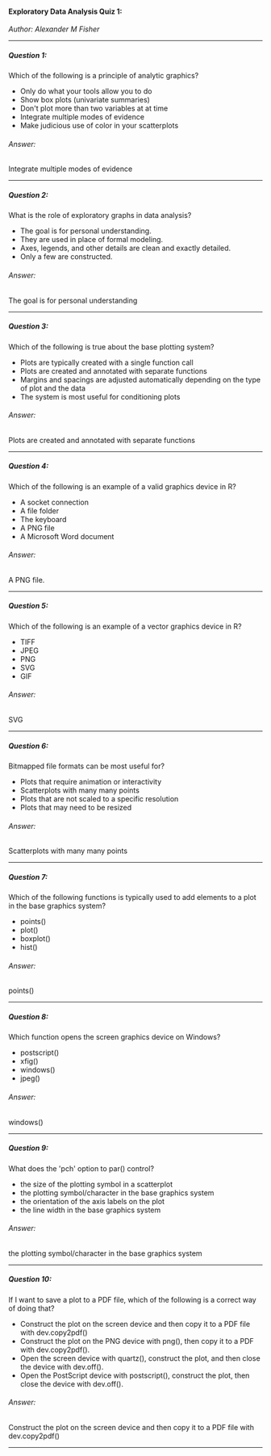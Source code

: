 #### Exploratory Data Analysis Quiz 1:
*Author: Alexander M Fisher*

**********
##### Question 1:

Which of the following is a principle of analytic graphics?

- Only do what your tools allow you to do
- Show box plots (univariate summaries)
- Don't plot more than two variables at at time
- Integrate multiple modes of evidence
- Make judicious use of color in your scatterplots

###### Answer:

Integrate multiple modes of evidence

**********

##### Question 2:

What is the role of exploratory graphs in data analysis?

- The goal is for personal understanding.
- They are used in place of formal modeling.
- Axes, legends, and other details are clean and exactly detailed.
- Only a few are constructed.


###### Answer:

The goal is for personal understanding

**********

##### Question 3:

Which of the following is true about the base plotting system?

- Plots are typically created with a single function call
- Plots are created and annotated with separate functions
- Margins and spacings are adjusted automatically depending on the type of plot and the data
- The system is most useful for conditioning plots

###### Answer:

Plots are created and annotated with separate functions

**********

##### Question 4:

Which of the following is an example of a valid graphics device in R?

- A socket connection
- A file folder
- The keyboard
- A PNG file
- A Microsoft Word document

###### Answer:

A PNG file.

**********

##### Question 5:

Which of the following is an example of a vector graphics device in R?


- TIFF
- JPEG
- PNG
- SVG
- GIF

###### Answer:

SVG

**********

##### Question 6:

Bitmapped file formats can be most useful for?

- Plots that require animation or interactivity
- Scatterplots with many many points
- Plots that are not scaled to a specific resolution
- Plots that may need to be resized

###### Answer:

Scatterplots with many many points

**********

##### Question 7:


Which of the following functions is typically used to add elements to a plot in the base graphics system?

- points()
- plot()
- boxplot()
- hist()

###### Answer:

points()

**********

##### Question 8:

Which function opens the screen graphics device on Windows?

- postscript()
- xfig()
- windows()
- jpeg()

###### Answer:

windows()

**********

##### Question 9:

What does the 'pch' option to par() control?

- the size of the plotting symbol in a scatterplot
- the plotting symbol/character in the base graphics system
- the orientation of the axis labels on the plot
- the line width in the base graphics system

###### Answer:

the plotting symbol/character in the base graphics system

**********

##### Question 10:

If I want to save a plot to a PDF file, which of the following is a correct way of doing that?

- Construct the plot on the screen device and then copy it to a PDF file with dev.copy2pdf()
- Construct the plot on the PNG device with png(), then copy it to a PDF with dev.copy2pdf().
- Open the screen device with quartz(), construct the plot, and then close the device with dev.off().
- Open the PostScript device with postscript(), construct the plot, then close the device with dev.off().

###### Answer:

Construct the plot on the screen device and then copy it to a PDF file with dev.copy2pdf()

**********


